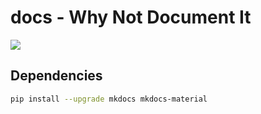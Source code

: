 # docs - Why Not Document It

![](https://github.com/MarkHershey/docs/workflows/deploy-page/badge.svg?branch=master)

## Dependencies 

```bash
pip install --upgrade mkdocs mkdocs-material
```

